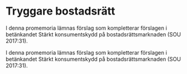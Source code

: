 # Tryggare bostadsrätt

I denna promemoria lämnas förslag som kompletterar förslagen i betänkandet Stärkt konsumentskydd på bostadsrättsmarknaden (SOU 2017:31).

I denna promemoria lämnas förslag som kompletterar förslagen i betänkandet Stärkt konsumentskydd på bostadsrättsmarknaden (SOU 2017:31).
